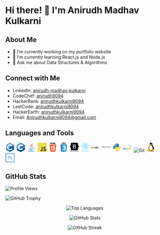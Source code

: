 # Hi there! 👋 I'm Anirudh Madhav Kulkarni

## About Me
- 🔭 I’m currently working on my portfolio website
- 🌱 I’m currently learning React.js and Node.js
- 💬 Ask me about Data Structures & Algorithms

## Connect with Me
- LinkedIn: [anirudh-madhav-kulkarni](https://linkedin.com/in/anirudh-madhav-kulkarni)
- CodeChef: [anirudh9094](https://www.codechef.com/users/anirudh9094)
- HackerRank: [anirudhkulkarni9094](https://www.hackerrank.com/anirudhkulkarni9094)
- LeetCode: [anirudhkulkarni9094](https://www.leetcode.com/anirudhkulkarni9094)
- HackerEarth: [anirudhkulkarni9094](https://www.hackerearth.com/anirudhkulkarni9094)
- Email: Anirudhkulkarni9094@gmail.com

## Languages and Tools
<p align="left">
  <img src="https://raw.githubusercontent.com/devicons/devicon/master/icons/c/c-original.svg" alt="C" width="30" height="30"/>
  <img src="https://raw.githubusercontent.com/devicons/devicon/master/icons/cplusplus/cplusplus-original.svg" alt="C++" width="30" height="30"/>
  <img src="https://raw.githubusercontent.com/devicons/devicon/master/icons/java/java-original.svg" alt="Java" width="30" height="30"/>
  <img src="https://raw.githubusercontent.com/devicons/devicon/master/icons/javascript/javascript-original.svg" alt="JavaScript" width="30" height="30"/>
  <img src="https://raw.githubusercontent.com/devicons/devicon/master/icons/html5/html5-original-wordmark.svg" alt="HTML5" width="30" height="30"/>
  <img src="https://raw.githubusercontent.com/devicons/devicon/master/icons/css3/css3-original-wordmark.svg" alt="CSS3" width="30" height="30"/>
  <img src="https://raw.githubusercontent.com/devicons/devicon/master/icons/bootstrap/bootstrap-plain-wordmark.svg" alt="Bootstrap" width="30" height="30"/>
  <img src="https://raw.githubusercontent.com/devicons/devicon/master/icons/react/react-original-wordmark.svg" alt="React.js" width="30" height="30"/>
  <img src="https://raw.githubusercontent.com/devicons/devicon/master/icons/nodejs/nodejs-original-wordmark.svg" alt="Node.js" width="30" height="30"/>
  <img src="https://raw.githubusercontent.com/devicons/devicon/master/icons/express/express-original-wordmark.svg" alt="Express.js" width="30" height="30"/>
  <img src="https://raw.githubusercontent.com/devicons/devicon/master/icons/python/python-original.svg" alt="Python" width="30" height="30"/>
  <img src="https://raw.githubusercontent.com/devicons/devicon/master/icons/mysql/mysql-original-wordmark.svg" alt="MySQL" width="30" height="30"/>
  <img src="https://www.vectorlogo.zone/logos/git-scm/git-scm-icon.svg" alt="Git" width="30" height="30"/>
  <img src="https://raw.githubusercontent.com/devicons/devicon/master/icons/linux/linux-original.svg" alt="Linux" width="30" height="30"/>
  <img src="https://raw.githubusercontent.com/devicons/devicon/master/icons/photoshop/photoshop-line.svg" alt="Photoshop" width="30" height="30"/>
</p>

## GitHub Stats
<p align="left">
  <img src="https://komarev.com/ghpvc/?username=anirudh-madhav-kulkarni&label=Profile%20views&color=0e75b6&style=flat" alt="Profile Views" />
</p>

<p align="left">
  <img src="https://github-profile-trophy.vercel.app/?username=anirudh-madhav-kulkarni" alt="GitHub Trophy" />
</p>

<p align="center">
  <img src="https://github-readme-stats.vercel.app/api/top-langs/?username=anirudh-madhav-kulkarni&layout=compact" alt="Top Languages" />
</p>

<p align="center">
  <img src="https://github-readme-stats.vercel.app/api?username=anirudh-madhav-kulkarni&show_icons=true&locale=en" alt="GitHub Stats" />
</p>

<p align="center">
  <img src="https://github-readme-streak-stats.herokuapp.com/?user=anirudh-madhav-kulkarni" alt="GitHub Streak" />
</p>

